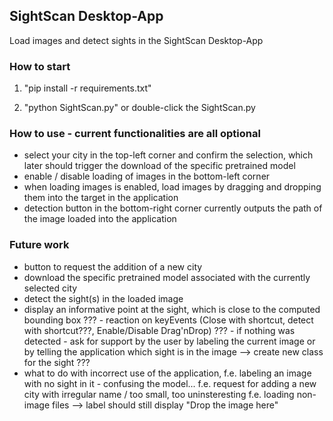## SightScan Desktop-App
Load images and detect sights in the SightScan Desktop-App

### How to start
1. "pip install -r requirements.txt"

2. "python SightScan.py" or double-click the SightScan.py


### How to use - current functionalities are all optional
- select your city in the top-left corner and confirm the selection, which later should trigger the download of the specific pretrained model
- enable / disable loading of images in the bottom-left corner
- when loading images is enabled, load images by dragging and dropping them into the target in the application
- detection button in the bottom-right corner currently outputs the path of the image loaded into the application

### Future work
- button to request the addition of a new city
- download the specific pretrained model associated with the currently selected city
- detect the sight(s) in the loaded image
- display an informative point at the sight, which is close to the computed bounding box
??? - reaction on keyEvents (Close with shortcut, detect with shortcut???, Enable/Disable Drag'nDrop)
??? - if nothing was detected - ask for support by the user by labeling the current image or by telling the application which sight is in the image --> create new class for the sight ???
- what to do with incorrect use of the application, 	f.e. labeling an image with no sight in it - confusing the model...
							f.e. request for adding a new city with irregular name / too small, too uninsteresting 
							f.e. loading non-image files --> label should still display "Drop the image here"

